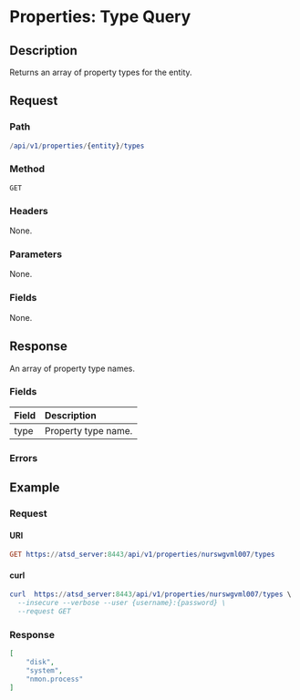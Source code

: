 # Properties: Type Query

## Description

Returns an array of property types for the entity. 

## Request 

### Path

```elm
/api/v1/properties/{entity}/types
```

### Method 

```
GET
```

### Headers

None.

### Parameters

None.

### Fields

None.

## Response

An array of property type names.

### Fields

| **Field** | **Description** |
|:---|:---|
| type | Property type name. |

### Errors

## Example

### Request

#### URI

```elm
GET https://atsd_server:8443/api/v1/properties/nurswgvml007/types
```

#### curl

```elm
curl  https://atsd_server:8443/api/v1/properties/nurswgvml007/types \
  --insecure --verbose --user {username}:{password} \
  --request GET
```

### Response

```json
[
    "disk",
    "system",
    "nmon.process"
]
```

